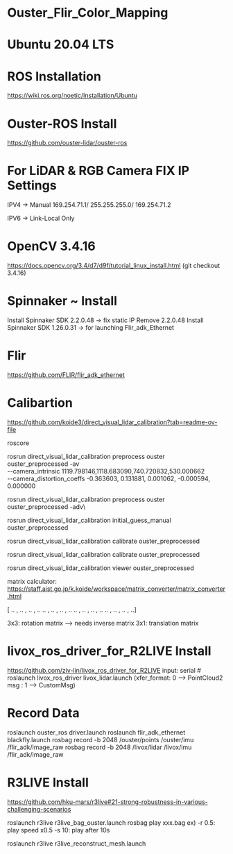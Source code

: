 # Ouster_Flir_Color_Mapping
# Ubuntu 20.04 LTS

# ROS Installation
https://wiki.ros.org/noetic/Installation/Ubuntu

# Ouster-ROS Install
https://github.com/ouster-lidar/ouster-ros

# For LiDAR & RGB Camera FIX IP Settings
IPV4 -> Manual 
169.254.71.1/ 255.255.255.0/ 169.254.71.2

IPV6 -> Link-Local Only

# OpenCV 3.4.16
https://docs.opencv.org/3.4/d7/d9f/tutorial_linux_install.html
(git checkout 3.4.16)

# Spinnaker ~ Install
Install Spinnaker SDK 2.2.0.48 -> fix static IP
Remove 2.2.0.48
Install Spinnaker SDK 1.26.0.31 -> for launching Flir_adk_Ethernet

# Flir 
https://github.com/FLIR/flir_adk_ethernet

# Calibartion
https://github.com/koide3/direct_visual_lidar_calibration?tab=readme-ov-file

roscore

rosrun direct_visual_lidar_calibration preprocess ouster ouster_preprocessed -av\
  --camera_intrinsic 1119.798146,1118.683090,740.720832,530.000662 \
  --camera_distortion_coeffs -0.363603, 0.131881, 0.001062, -0.000594, 0.000000

rosrun direct_visual_lidar_calibration preprocess ouster ouster_preprocessed -adv\

rosrun direct_visual_lidar_calibration initial_guess_manual ouster_preprocessed

rosrun direct_visual_lidar_calibration calibrate ouster_preprocessed

rosrun direct_visual_lidar_calibration calibrate ouster_preprocessed

rosrun direct_visual_lidar_calibration viewer ouster_preprocessed

matrix calculator: https://staff.aist.go.jp/k.koide/workspace/matrix_converter/matrix_converter.html

[ .. , .. , .. , ..
  .. , .. , .. , ..
  .. , .. , .. , ..
  .. , .. , .. , ..]

  3x3: rotation matrix --> needs inverse matrix
  3x1: translation matrix

# livox_ros_driver_for_R2LIVE Install
https://github.com/ziv-lin/livox_ros_driver_for_R2LIVE
input: serial #
roslaunch livox_ros_driver livox_lidar.launch
(xfer_format: 0 --> PointCloud2 msg
            : 1 --> CustomMsg)

# Record Data
roslaunch ouster_ros driver.launch
roslaunch flir_adk_ethernet blackfly.launch
rosbag record -b 2048 /ouster/points /ouster/imu /flir_adk/image_raw
rosbag record -b 2048 /livox/lidar /livox/imu /flir_adk/image_raw

# R3LIVE Install
https://github.com/hku-mars/r3live#21-strong-robustness-in-various-challenging-scenarios

roslaunch r3live r3live_bag_ouster.launch
rosbag play xxx.bag 
ex) 
 -r 0.5: play speed x0.5
 -s 10: play after 10s

roslaunch r3live r3live_reconstruct_mesh.launch
